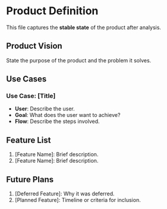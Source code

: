 # Product Definition
This file captures the **stable state** of the product after analysis.
## Product Vision
State the purpose of the product and the problem it solves.

## Use Cases
### Use Case: [Title]
- **User**: Describe the user.
- **Goal**: What does the user want to achieve?
- **Flow**: Describe the steps involved.

## Feature List
1. [Feature Name]: Brief description.
2. [Feature Name]: Brief description.

## Future Plans
1. [Deferred Feature]: Why it was deferred.
2. [Planned Feature]: Timeline or criteria for inclusion.


